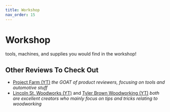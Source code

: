 ```yaml
---
title: Workshop
nav_order: 15
---
```

# Workshop

tools, machines, and supplies you would find in the workshop!

## Other Reviews To Check Out

- [Project Farm (YT)](https://www.youtube.com/channel/UC2rzsm1Qi6N1X-wuOg_p0Ng) *the GOAT of product reviewers, focusing on tools and automotive stuff*
- [Lincoln St. Woodworks (YT)](https://www.youtube.com/channel/UCqal-8AqDFpsYwZwxs4TaHg) and [Tyler Brown Woodworking (YT)](https://www.youtube.com/channel/UChh2msvMt3Vd6QOE5ZzE7Xg) *both are excellent creators who mainly focus on tips and tricks relating to woodworking*
